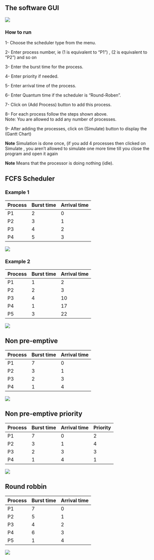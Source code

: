 ## The software GUI

![](assets/2018-05-08-23-45-04.png)

### How to run

1-  Choose the scheduler type from the menu. 

2-  Enter process number, ie (1 is equivalent to “P1”) , (2 is equivalent to “P2”) and so on 

3-  Enter the burst time for the process.

4-  Enter priority if needed.

5-  Enter arrival time of the process.

6-  Enter Quantum time if the scheduler is “Round-Roben”.

7-  Click on (Add Process) button to add this process.

8-  For each process follow the steps shown above.<br/>Note: You are allowed to add any number of processes.

9-  After adding the processes, click on (Simulate) button to display the (Gantt Chart)

**Note**
Simulation is done once, (if you add 4 processes then clicked on Simulate , you 
aren’t allowed to simulate one more time till you close the program and open it again

**Note**
Means that the processor is doing nothing (idle).

## FCFS Scheduler

### Example 1
Process | Burst time | Arrival time
--| -- | ---
P1 |  2 | 0
P2 | 3  |1
P3 | 4  |2
P4 | 5  |3

![](assets/2018-05-08-23-48-36.png)


### Example 2

Process | Burst time | Arrival time
--| -- | ---
P1 | 1 | 2
P2 | 2 | 3
P3 | 4 | 10
P4 | 1 | 17
P5 | 3 | 22

![](assets/2018-05-08-23-50-54.png)

## Non pre-emptive

Process | Burst time | Arrival time
--| -- | ---
P1 | 7 | 0
P2 | 3 | 1
P3 | 2 | 3
P4 | 1 | 4

![](assets/2018-05-08-23-51-39.png)


## Non pre-emptive priority

Process | Burst time | Arrival time | Priority
--| -- | --- | ---
P1 | 7 |  0 | 2
P2 | 3 |  1 | 4
P3 | 2 |  3 | 3
P4 | 1 |  4 | 1

![](assets/2018-05-08-23-52-36.png)

## Round robbin

Process | Burst time | Arrival time
--| -- | ---
P1 | 7 | 0
P2 | 5 | 1
P3 | 4 | 2
P4 | 6 | 3
P5 | 1 | 4

![](assets/2018-05-08-23-53-53.png)
